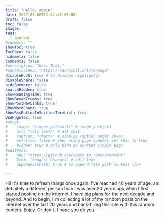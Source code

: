 ```yaml
---
title: "Hello, again"
date: 2022-01-06T11:42:22-06:00
draft: false
toc: false
images:
tags: 
  - general
#summary: ""
showToc: true
TocOpen: false
hidemeta: false
comments: false
#description: "Desc Text."
#canonicalURL: "https://canonical.url/to/page"
disableHLJS: true # to disable highlightjs
disableShare: false
hideSummary: false
searchHidden: true
ShowReadingTime: true
ShowBreadCrumbs: true
ShowPostNavLinks: true
ShowWordCount: true
ShowRssButtonInSectionTermList: true
UseHugoToc: true
#cover:
#    image: "<image path/url>" # image path/url
#    alt: "<alt text>" # alt text
#    caption: "<text>" # display caption under cover
#    relative: false # when using page bundles set this to true
#    hidden: true # only hide on current single page
#editPost:
#    URL: "https://github.com/<path_to_repo>/content"
#    Text: "Suggest Changes" # edit text
#    appendFilePath: true # to append file path to Edit link

---
```


Hi! It's time to refresh things once again. I've reached 40 years of age, am definitely a different person than I was over 20 years ago when I first started posting on the internet. I have big plans for the next decade and beyond. And to begin, I'm collecting a lot of my random posts on the internet over the last 20 years and back-filling this site with this random content. Enjoy. Or don't. I hope you do you.
